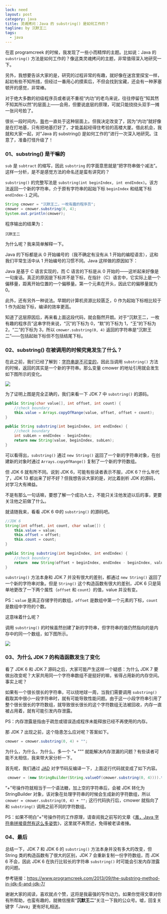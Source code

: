 ```yaml
---
lock: need
layout: post
category: java
title: 灵魂拷问：Java 的 substring() 是如何工作的？
tagline: by 沉默王二
tags: 
  - java
---
```


在逛 programcreek 的时候，我发现了一些小而精悍的主题。比如说：Java 的 `substring()` 方法是如何工作的？像这类灵魂拷问的主题，非常值得深入地研究一下。


<!--more-->



另外，我想要告诉大家的是，研究的过程非常的有趣，就好像在迷宫里探宝一样，起初有些不知所措，但经过一番用心的摸索后，不但会找到宝藏，还会有一种茅塞顿开的感觉，非常棒。

对于绝大多数的初级程序员或者说不重视“内功”的老鸟来说，往往停留在“知其然不知其所以然”的层面上——会用，但要说底层的原理，可就只能挠挠头双手一摊一张问号脸了。

很长一段时间内，[我](https://mp.weixin.qq.com/s/feoOINGSyivBO8Z1gaQVOA)也一直处于这种层面上。但我决定改变了，因为“内功”就好像是在打地基，只有把地基打好了，才能盖起经得住考验的高楼大厦。借此机会，我就和大家一起，对“Java 的 substring() 是如何工作的”进行一次深入地研究。注意了，准备打怪升级了！

### 01、substring() 是干嘛的

`sub` 是 `subtract` 的缩写，因此 `substring` 的字面意思就是“把字符串做个减法”。这样一分析，是不是感觉方法的命名还是蛮有讲究的？

`substring()` 的完整写法是 `substring(int beginIndex, int endIndex)`。该方法返回一个新的字符串，介于原有字符串的起始下标 `beginIndex` 和结尾下标 `endIndex-1` 之间。

```java
String cmower = "沉默王二，一枚有趣的程序员";
cmower = cmower.substring(0, 4);
System.out.println(cmower);
```

程序输出的结果为：

```
沉默王二
```

为什么呢？我来简单解释一下。

Java 的下标都是从 0 开始编号的（我不确定有没有从 1 开始的编程语言），这和我们平常生活中从 1 开始编号的习惯不同。Java 这样做的原因如下：

Java 是基于 C 语言实现的，而 C 语言的下标是从 0 开始的——这听起来好像是一句废话。真正的原因是下标并不是下标，在指针（C）语言中，它实际上是一个偏移量，距离开始位置的一个偏移量。第一个元素在开头，因此它的偏移量就为 0。

此外，还有另外一种说法。早期的计算机资源比较匮乏，0 作为起始下标相比较于 1 作为起始下标，编译的效率更高。


知道了这层原因后，再来看上面这段代码，就会豁然开朗。对于“沉默王二，一枚有趣的程序员”这串字符来说，“沉”的下标为 0，“默”的下标为 1，“王”的下标为 2，“二”的下标为 3，所以 `cmower.substring(0, 4)` 返回的字符串是“沉默王二”——包括起始下标但不包括结尾下标。

### 02、substring() 在被调用的时候究竟发生了什么？

在此之前，我们已经了解到：[字符串是不可变的]()，因此当调用 `substring()` 方法的时候，返回的其实是一个新的字符串。那么变量 cmower 的地址引用就会发生如下图所示的变化。


![](http://www.itwanger.com/assets/images/2019/11/java-subtring-1.png)

为了证明上图是完全正确的，我们来看一下 JDK 7 中 `substring()` 的源码。

```java
public String(char value[], int offset, int count) {
	//check boundary
	this.value = Arrays.copyOfRange(value, offset, offset + count);
}
 
public String substring(int beginIndex, int endIndex) {
	//check boundary
	int subLen = endIndex - beginIndex;
	return new String(value, beginIndex, subLen);
}
```

可以看得出，`substring()` 通过 `new String()` 返回了一个新的字符串对象，在创建新的对象时通过 `Arrays.copyOfRange()` 复制了一个新的字符数组。

但 JDK 6 就有所不同。说到 JDK 6，可能有些读者表示不服，JDK 6？什么年代了，JDK 13 都出来了好不好？但我想告诉大家的是，对比着剖析 JDK 的源码，对学习大有裨益。

不是有那么一句话嘛，要想了解一个成功人士，不能只关注他发迹以后的事，更要关注他之前做了什么。

就请随我来，看看 JDK 6 中的 `substring()` 的源码吧。

```java
//JDK 6
String(int offset, int count, char value[]) {
	this.value = value;
	this.offset = offset;
	this.count = count;
}
 
public String substring(int beginIndex, int endIndex) {
	//check boundary
	return  new String(offset + beginIndex, endIndex - beginIndex, value);
}
```

`substring()` 方法本身和 JDK 7 并没有很大的差别，都通过 `new String()` 返回了一个新的字符串对象。但是 `String()` 这个构造函数有很大的差别，JDK 6 只是简单地更改了一下两个属性（`offset` 和 `count`）的值，value 并没有变。

PS：`value` 是真正存储字符的数组，`offset` 是数组中第一个元素的下标，`count` 是数组中字符的个数。

这意味着什么呢？

调用 `substring()` 的时候虽然创建了新的字符串，但字符串的值仍然指向的是内存中的同一个数组，如下图所示。

![](http://www.itwanger.com/assets/images/2019/11/java-subtring-2.png)


### 03、为什么 JDK 7 的构造函数发生了变化

看了 JDK 6 和 JDK 7 源码之后，大家可能产生这样一个疑惑：为什么 JDK 7 要做出改变呢？大家共用同一个字符串数组不是挺好的嘛，省得占用新的内存空间。事实上呢？

如果有一个很长很长的字符串，可以绕地球一周，当我们需要调用 `substring()` 截取其中很小一段字符串时，就有可能导致性能问题。由于这一小段字符串引用了整个很长很长的字符数组，就导致很长很长的这个字符数组无法被回收，内存一直被占用着，就有可能引发内存泄露。

PS：内存泄露是指由于疏忽或错误造成程序未能释放已经不再使用的内存。

那 JDK 7 出现之前，这个隐患怎么应对呢？答案如下。

```java
cmower = cmower.substring(0, 4) + "";
```

为什么，为什么，为什么，多一个 “+ ""” 就能解决内存泄漏的问题？有些读者可能不太相信，我来带大家分析一下。

首先呢，我们通过 [JAD](http://www.itwanger.com/java/2019/10/22/javac-jad.html) 对字节码反编译一下，上面这行代码就变成了如下内容。

```java
 cmower = (new StringBuilder(String.valueOf(cmower.substring(0, 4)))).toString();
```

“+”号操作符就相当于一个语法糖，加上空的字符串后，会被 JDK 转化为 StringBuilder 对象，该对象在处理字符串的时候会生成新的字符数组，所以 `cmower = cmower.substring(0, 4) + "";` 这行代码执行后，cmower 就指向了和 `substring()` 调用之前不同的字符数组。

PS：如果不明白“+”号操作符的工作原理，请查阅我之前写的文章《[羞，Java 字符串拼接竟然有这么多姿势](https://mp.weixin.qq.com/s/doWGxF94sd6V_dSwJMmE-Q)》，这里就不再赘述，免得被老读者捶。

### 04、最后

总结一下，JDK 7 和 JDK 6 的 `substring()` 方法本身并没有多大的改变，但 String 类的构造函数有了很大的区别，JDK 7 会重新复制一份字符数组，而 JDK 6 不会，因此 JDK 6 在执行比较长的字符串 `substring()` 时可能会引发内存泄露的问题。




参考链接：https://www.programcreek.com/2013/09/the-substring-method-in-jdk-6-and-jdk-7/



谢谢大家的阅读，喜欢就点个赞，这将是我最强的写作动力。如果你觉得文章对你有所帮助，也蛮有趣的，就微信搜索“**沉默王二**”关注一下我的公众号。嘘，回复关键字「Java」更有好礼相送。

















